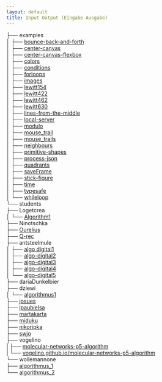 ```yaml
---
layout: default
title: Input Output (Eingabe Ausgabe)
---
```


├── examples     
│   ├── [bounce-back-and-forth](examples/bounce-back-and-forth/)   
│   ├── [center-canvas](examples/center-canvas/)   
│   ├── [center-canvas-flexbox](examples/center-canvas-flexbox/)   
│   ├── [colors](examples/colors/)   
│   ├── [conditions](examples/conditions/)   
│   ├── [forloops](examples/forloops/)   
│   ├── [images](examples/images/)   
│   ├── [lewitt154](examples/lewitt154/)  
│   ├── [lewitt422](examples/lewitt422/)  
│   ├── [lewitt462](examples/lewitt462/)  
│   ├── [lewitt630](examples/lewitt630/)  
│   ├── [lines-from-the-middle](examples/lines-from-the-middle/)   
│   ├── [local-server](examples/local-server)  
│   ├── [modulo](examples/modulo/)   
│   ├── [mouse_trail](examples/mouse_trail)  
│   ├── [mouse_trails](examples/mouse_trails)  
│   ├── [neighbours](examples/neighbours/)   
│   ├── [primitive-shapes](examples/primitive-shapes/)  
│   ├── [process-json](examples/process-json)  
│   ├── [quadrants](examples/quadrants/)   
│   ├── [saveFrame](examples/saveFrame)   
│   ├── [stick-figure](examples/stick-figure)   
│   ├── [time](examples/time)   
│   ├── [typesafe](examples/typesafe)   
│   └── [whileloop](examples/whileloop)   
└── students   
    ├── Logetcrea   
    │   └── [Algorithm1](students/Logetcrea/Algorithm1)   
    ├── Ninotschka   
    ├── [Ourelius](students/Ourelius)   
    ├── [Q-rec](students/Q-rec)   
    ├── antsteelmule   
    │   ├── [algo digital1](students/antsteelmule/algo-digital1)   
    │   ├── [algo-digital2](students/antsteelmule/algo-digital2)   
    │   ├── [algo-digital3](students/antsteelmule/algo-digital3)   
    │   ├── [algo-digital4](students/antsteelmule/algo-digital4)   
    │   └── [algo-digital5](students/antsteelmule/algo-digital5)   
    ├── dariaDunkelbier   
    ├── dziewi   
    │   └── [algorithmus1](students/dziewi/algorithmus1)   
    ├── [josues](students/josues)   
    ├── [lpaubielsa](students/lpaubielsa)   
    ├── [martakarta](students/martakarta)   
    ├── [miduku](students/miduku)   
    ├── [nikoripka](students/nikoripka)   
    ├── [swjo](students/swjo)   
    ├── vogelino   
    |   ├── [molecular-networks-p5-algorithm](https://github.com/vogelino/molecular-networks-p5-algorithm)    
    |   └── [vogelino.github.io/molecular-networks-p5-algorithm](http://vogelino.github.io/molecular-networks-p5-algorithm/)    
    └── wollemannone   
        ├── [algorithmus_1](students/wollemannone/algorithmus_1)   
        └── [algorithmus_2](students/wollemannone/algorithmus_2)   